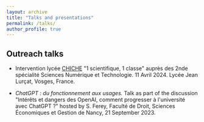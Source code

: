 ```yaml
---
layout: archive
title: "Talks and presentations"
permalink: /talks/
author_profile: true
---
```


## Outreach talks

- Intervention lycée [CHICHE](https://chiche-snt.fr/) "1 scientifique, 1 classe" auprès des 2nde spécialité Sciences Numérique et Technologie. 11 Avril 2024. Lycée Jean Lurçat, Vosges, France.  
  
- _ChatGPT : du fonctionnement aux usages._ Talk as part of the discussion "Intérêts et dangers des OpenAI, comment progresser à l'université avec ChatGPT ?" hosted by S. Ferey, Faculté de Droit, Sciences Économiques et Gestion de Nancy, 21 September 2023.

<!-- ## Conference talks -->